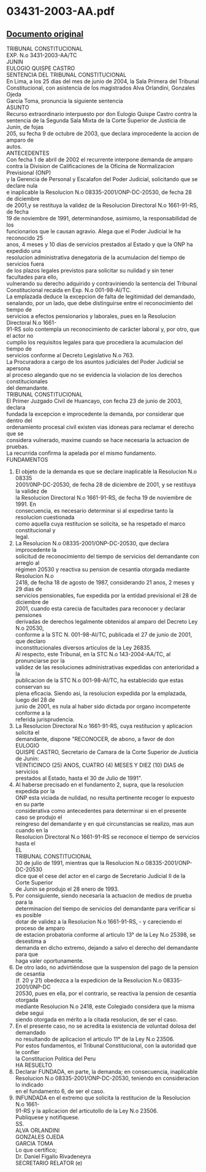 
03431-2003-AA.pdf
=================
  
[Documento original](https://tc.gob.pe/jurisprudencia/2005/03431-2003-AA.pdf)  
---  
TRIBUNAL CONSTITUCIONAL  
EXP. N.o 3431-2003-AA/TC  
JUNIN  
EULOGIO QUISPE CASTRO  
SENTENCIA DEL TRIBUNAL CONSTITUCIONAL  
En Lima, a los 25 dias del mes de junio de 2004, la Sala Primera del Tribunal  
Constitucional, con asistencia de los magistrados Alva Orlandini, Gonzales Ojeda  
Garcia Toma, pronuncia la siguiente sentencia  
ASUNTO  
Recurso extraordinario interpuesto por don Eulogio Quispe Castro contra la  
sentencia de la Segunda Sala Mixta de la Corte Superior de Justicia de Junin, de fojas  
205, su fecha 9 de octubre de 2003, que declara improcedente la accion de amparo de  
autos.  
ANTECEDENTES  
Con fecha 1 de abril de 2002 el recurrente interpone demanda de amparo  
contra la Division de Calificaciones de la Oficina de Normalizacion Previsional (ONP)  
y la Gerencia de Personal y Escalafon del Poder Judicial, solicitando que se declare nula  
e inaplicable la Resolucion N.o 08335-2001/ONP-DC-20530, de fecha 28 de diciembre  
de 2001,y se restituya la validez de la Resolucion Directoral N.o 1661-91-RS, de fecha  
19 de noviembre de 1991, determinandose, asimismo, la responsabilidad de los  
funcionarios que le causan agravio. Alega que el Poder Judicial le ha reconocido 25  
anos, 4 meses y 10 dias de servicios prestados al Estado y que la ONP ha expedido una  
resolucion administrativa denegatoria de la acumulacion del tiempo de servicios fuera  
de los plazos legales previstos para solicitar su nulidad y sin tener facultades para ello,  
vulnerando su derecho adquirido y contraviniendo la sentencia del Tribunal  
Constitucional recaida en Exp. N.o 001-98-AI/TC.  
La emplazada deduce la excepcion de falta de legitimidad del demandado,  
senalando, por un lado, que debe distinguirse entre el reconocimiento del tiempo de  
servicios a efectos pensionarios y laborales, pues en la Resolucion Directoral N.o 1661-  
91-RS solo contempla un reconocimiento de carâcter laboral y, por otro, que el actor no  
cumplio los requisitos legales para que procediera la acumulacion del tiempo de  
servicios conforme al Decreto Legislativo N.o 763.  
La Procuradora a cargo de los asuntos judiciales del Poder Judicial se apersona  
al proceso alegando que no se evidencia la violacion de los derechos constitucionales  
del demandante.  
TRIBUNAL CONSTITUCIONAL  
El Primer Juzgado Civil de Huancayo, con fecha 23 de junio de 2003, declara  
fundada la excepcion e improcedente la demanda, por considerar que dentro del  
ordenamiento procesal civil existen vias idoneas para reclamar el derecho que se  
considera vulnerado, maxime cuando se hace necesaria la actuacion de pruebas.  
La recurrida confirma la apelada por el mismo fundamento.  
FUNDAMENTOS  
1. El objeto de la demanda es que se declare inaplicable la Resolucion N.o 08335  
2001/0NP-DC-20530, de fecha 28 de diciembre de 2001, y se restituya la validez de  
la Resolucion Directoral N.o 1661-91-RS, de fecha 19 de noviembre de 1991. En  
consecuencia, es necesario determinar si al expedirse tanto la resolucion cuestionada  
como aquella cuya restitucion se solicita, se ha respetado el marco constitucional y  
legal.  
2. La Resolucion N.o 08335-2001/ONP-DC-20530, que declara improcedente la  
solicitud de reconocimiento del tiempo de servicios del demandante con arreglo al  
régimen 20530 y reactiva su pension de cesantia otorgada mediante Resolucion N.o  
2418, de fecha 18 de agosto de 1987, considerando 21 anos, 2 meses y 29 dias de  
servicios pensionables, fue expedida por la entidad previsional el 28 de diciembre de  
2001, cuando esta carecia de facultades para reconocer y declarar pensiones  
derivadas de derechos legalmente obtenidos al amparo del Decreto Ley N.o 20530,  
conforme a la STC N. 001-98-AI/TC, publicada el 27 de junio de 2001, que declaro  
inconstitucionales diversos articulos de la Ley 26835.  
Al respecto, este Tribunal, en la STC N.o 143-2004-AA/TC, al pronunciarse por la  
validez de las resoluciones administrativas expedidas con anterioridad a la  
publicacion de la STC N.o 001-98-AI/TC, ha establecido que estas conservan su  
plena eficacia. Siendo asi, la resolucion expedida por la emplazada, luego del 28 de  
junio de 2001, es nula al haber sido dictada por organo incompetente conforme a la  
referida jurisprudencia.  
3. La Resolucion Directoral N.o 1661-91-RS, cuya restitucion y aplicacion solicita el  
demandante, dispone "RECONOCER, de abono, a favor de don EULOGIO  
QUISPE CASTRO, Secretario de Camara de la Corte Superior de Justicia de Junin:  
VEINTICINCO (25) ANOS, CUATRO (4) MESES Y DIEZ (10) DIAS de servicios  
prestados al Estado, hasta el 30 de Julio de 1991".  
4. Al haberse precisado en el fundamento 2, supra, que la resolucion expedida por la  
ONP esta viciada de nulidad, no resulta pertinente recoger lo expuesto en su parte  
considerativa como antecedentes para determinar si en el presente caso se produjo el  
reingreso del demandante y en qué circunstancias se realizo, mas aun cuando en la  
Resolucion Directoral N.o 1661-91-RS se reconoce el tiempo de servicios hasta el  
EL  
TRIBUNAL CONSTITUCIONAL  
30 de julio de 1991, mientras que la Resolucion N.o 08335-2001/ONP-DC-20530  
dice que el cese del actor en el cargo de Secretario Judicial II de la Corte Superior  
de Junin se produjo el 28 enero de 1993.  
5. Por consiguiente, siendo necesaria la actuacion de medios de prueba para la  
determinacion del tiempo de servicios del demandante para verificar si es posible  
dotar de validez a la Resolucion N.o 1661-91-RS, - y careciendo el proceso de amparo  
de estacion probatoria conforme al articulo 13° de la Ley N.o 25398, se desestima a  
demanda en dicho extremo, dejando a salvo el derecho del demandante para que  
haga valer oportunamente.  
6. De otro lado, no advirtiéndose que la suspension del pago de la pension de cesantia  
(f. 20 y 21) obedezca a la expedicion de la Resolucion N.o 08335-2001/0NP-DC  
20530, pues en ella, por el contrario, se reactiva la pension de cesantia otorgada  
mediante Resolucion N.o 2418, este Colegiado considera que la misma debe segui  
siendo otorgada en mérito a la citada resolucion, de ser el caso.  
7. En el presente caso, no se acredita la existencia de voluntad dolosa del demandado  
no resultando de aplicacion el articulo 11° de la Ley N.o 23506.  
Por estos fundamentos, el Tribunal Constitucional, con la autoridad que le confier  
la Constitucion Politica del Peru  
HA RESUELTO  
1. Declarar FUNDADA, en parte, la demanda; en consecuencia, inaplicable  
Resolucion N.o 08335-2001/ONP-DC-20530, teniendo en consideracion lo indicado  
en el fundamento 6, de ser el caso.  
2. INFUNDADA en el extremo que solicita la restitucion de la Resolucion N.o 1661-  
91-RS y la aplicacion del articutollo de la Ley N.o 23506.  
Publiquese y notifiquese.  
SS.  
ALVA ORLANDINI  
GONZALES OJEDA  
GARCIA TOMA  
Lo que certifico;  
Dr. Daniel Figallo Rivadeneyra  
SECRETARIO RELATOR (e)